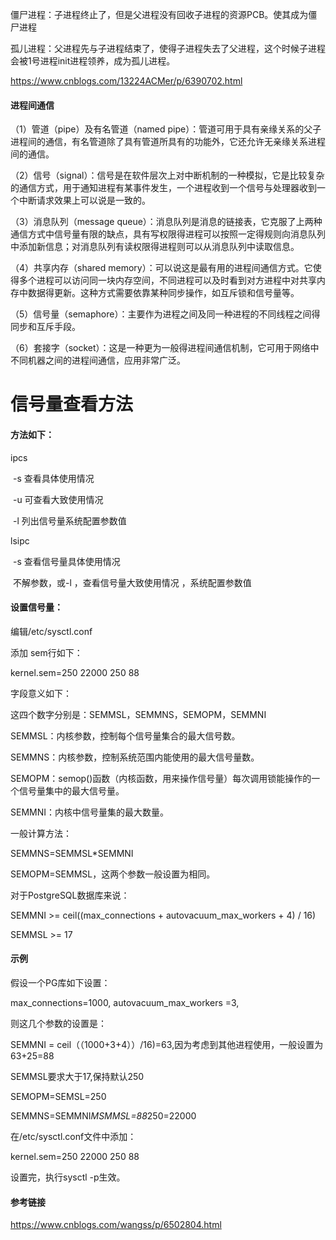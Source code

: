 僵尸进程：子进程终止了，但是父进程没有回收子进程的资源PCB。使其成为僵尸进程

孤儿进程：父进程先与子进程结束了，使得子进程失去了父进程，这个时候子进程会被1号进程init进程领养，成为孤儿进程。

<https://www.cnblogs.com/13224ACMer/p/6390702.html>



#### 进程间通信

（1）管道（pipe）及有名管道（named pipe）：管道可用于具有亲缘关系的父子进程间的通信，有名管道除了具有管道所具有的功能外，它还允许无亲缘关系进程间的通信。

  （2）信号（signal）：信号是在软件层次上对中断机制的一种模拟，它是比较复杂的通信方式，用于通知进程有某事件发生，一个进程收到一个信号与处理器收到一个中断请求效果上可以说是一致的。

  （3）消息队列（message queue）：消息队列是消息的链接表，它克服了上两种通信方式中信号量有限的缺点，具有写权限得进程可以按照一定得规则向消息队列中添加新信息；对消息队列有读权限得进程则可以从消息队列中读取信息。

  （4）共享内存（shared memory）：可以说这是最有用的进程间通信方式。它使得多个进程可以访问同一块内存空间，不同进程可以及时看到对方进程中对共享内存中数据得更新。这种方式需要依靠某种同步操作，如互斥锁和信号量等。

  （5）信号量（semaphore）：主要作为进程之间及同一种进程的不同线程之间得同步和互斥手段。

  （6）套接字（socket）：这是一种更为一般得进程间通信机制，它可用于网络中不同机器之间的进程间通信，应用非常广泛。







# 信号量查看方法

#### 方法如下：

ipcs    

​        -s 查看具体使用情况

​         -u 可查看大致使用情况 

​          -l 列出信号量系统配置参数值

lsipc

​          -s 查看信号量具体使用情况

​           不解参数，或-l ，查看信号量大致使用情况 ，系统配置参数值 



#### 设置信号量：

编辑/etc/sysctl.conf

添加 sem行如下：

kernel.sem=250  22000 250  88

字段意义如下：

这四个数字分别是：SEMMSL，SEMMNS，SEMOPM，SEMMNI

SEMMSL：内核参数，控制每个信号量集合的最大信号数。

SEMMNS：内核参数，控制系统范围内能使用的最大信号量数。

SEMOPM：semop()函数（内核函数，用来操作信号量）每次调用锁能操作的一个信号量集中的最大信号量。

SEMMNI：内核中信号量集的最大数量。



一般计算方法：

SEMMNS=SEMMSL*SEMMNI

SEMOPM=SEMMSL，这两个参数一般设置为相同。

对于PostgreSQL数据库来说：

SEMMNI >= ceil((max_connections + autovacuum_max_workers + 4) / 16)

SEMMSL >= 17

#### 示例

假设一个PG库如下设置：

max_connections=1000, autovacuum_max_workers =3,

则这几个参数的设置是：

SEMMNI = ceil（（1000+3+4））/16)=63,因为考虑到其他进程使用，一般设置为63+25=88

SEMMSL要求大于17,保持默认250

SEMOPM=SEMSL=250

SEMMNS=SEMMNI*MSMMSL=88*250=22000

在/etc/sysctl.conf文件中添加：

kernel.sem=250  22000 250  88

设置完，执行sysctl -p生效。

#### 参考链接

https://www.cnblogs.com/wangss/p/6502804.html

